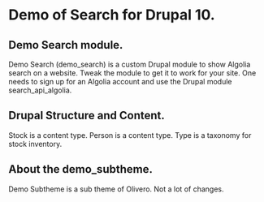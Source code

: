 # Demo of Search for Drupal 10. 

## Demo Search module. 
Demo Search (demo_search) is a custom Drupal module to show Algolia search on a website. Tweak the module to get it to work for your site. One needs to sign up for an Algolia account and use the Drupal module search_api_algolia.  

## Drupal Structure and Content. 
Stock is a content type. Person is a content type. Type is a taxonomy for stock inventory. 

## About the demo_subtheme.  
Demo Subtheme is a sub theme of Olivero. Not a lot of changes.  
